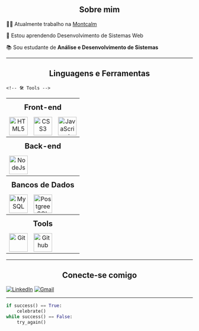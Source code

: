 <div align="center">

  ## Sobre mim
  
</div>

👨‍💻 Atualmente trabalho na [Montcalm](https://montcalm.com.br/)

🌱 Estou aprendendo Desenvolvimento de Sistemas Web

📚 Sou estudante de **Análise e Desenvolvimento de Sistemas**


----


<div align="center">

  ## Linguagens e Ferramentas  
  
</div>


<table align="center" width="100%" style="max-width: 950px; text-align: center;">

  <!-- 🌐 Web Development -->
  <tr>
    <th colspan="6" style="padding: 12px; font-size: 20px;">Front-end</th>
  </tr>
  <tr>
    <td><img src="https://cdn.jsdelivr.net/gh/tandpfun/skill-icons/icons/HTML.svg" height="50" title="HTML5" /></td> 
    <td><img src="https://cdn.jsdelivr.net/gh/tandpfun/skill-icons/icons/CSS.svg" height="50" title="CSS3" /></td>
    <td><img src="https://cdn.jsdelivr.net/gh/tandpfun/skill-icons/icons/JavaScript.svg" height="50" title="JavaScript"
 /></td>
  </tr>

   <tr>
    <th colspan="6" style="padding: 12px; font-size: 20px;">Back-end</th>
  </tr>
  <tr>
    <td><img src="https://cdn.jsdelivr.net/gh/tandpfun/skill-icons@master/icons/NodeJS-Dark.svg" height="50" title="NodeJs"/></td>
    <td></td>
  </tr>

  <!-- 🗄️ Databases -->
  <tr>
    <th colspan="6" style="padding: 12px; font-size: 20px;">Bancos de Dados</th>
  </tr>
  <tr>
    <td><img src="https://cdn.jsdelivr.net/gh/tandpfun/skill-icons@master/icons/MySQL-Light.svg" height="50" title="MySQL"/></td>
    <td><img src="https://cdn.jsdelivr.net/gh/tandpfun/skill-icons@master/icons/PostgreSQL-Light.svg" height="50" title="PostgreeSQL"/></td>
    <td></td>
  </tr>

    <!-- 🛠️ Tools -->
  <tr>
    <th colspan="6" style="padding: 12px; font-size: 20px;">Tools</th>
  </tr>
  <tr>
    <td><img src="https://cdn.jsdelivr.net/gh/tandpfun/skill-icons@master/icons/Git.svg" height="50" title="Git"/></td>
    <td><img src="https://cdn.jsdelivr.net/gh/tandpfun/skill-icons@master/icons/Github-Dark.svg" height="50" title="Github"/></td>
    <td></td>
  </tr>

</table>

---

<div align="center">

  ## Conecte-se comigo
  
</div>



[![LinkedIn](https://custom-icon-badges.demolab.com/badge/LinkedIn-0A66C2?logo=linkedin-white&logoColor=fff)](https://www.linkedin.com/in/murilo-nunes-neto/) [![Gmail](https://img.shields.io/badge/Gmail-D14836?logo=gmail&logoColor=white)](murilonunesneto@gmail.com)


---

```python
if success() == True:
    celebrate()
while success() == False:
    try_again()
